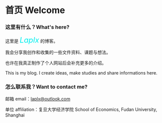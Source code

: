 # 首页 Welcome

### 这里有什么？What's here?

这里是 <font size=5 color=#00EEEE><i>Laplx</i></font> 的博客。

我会分享我创作和收集的一些文件资料、课题与想法。

也许在我真正制作了个人网站后会补充更多的介绍。

This is my blog. I create ideas, make studies and share informations here.

### 怎么联系我？Want to contact me?

邮箱 email：laplx@outlook.com

单位 affiliation：复旦大学经济学院 School of Economics, Fudan University, Shanghai